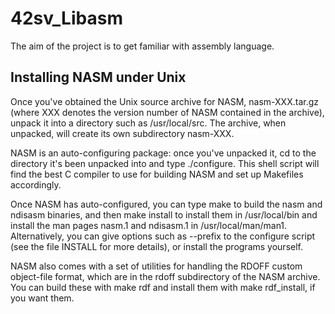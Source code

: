 # 42sv_Libasm

The aim of the project is to get familiar with assembly language.


## Installing NASM under Unix

Once you've obtained the Unix source archive for NASM, nasm-XXX.tar.gz (where XXX denotes the version number of NASM contained in the archive), unpack it into a directory such as /usr/local/src. The archive, when unpacked, will create its own subdirectory nasm-XXX.

NASM is an auto-configuring package: once you've unpacked it, cd to the directory it's been unpacked into and type ./configure. This shell script will find the best C compiler to use for building NASM and set up Makefiles accordingly.

Once NASM has auto-configured, you can type make to build the nasm and ndisasm binaries, and then make install to install them in /usr/local/bin and install the man pages nasm.1 and ndisasm.1 in /usr/local/man/man1. Alternatively, you can give options such as --prefix to the configure script (see the file INSTALL for more details), or install the programs yourself.

NASM also comes with a set of utilities for handling the RDOFF custom object-file format, which are in the rdoff subdirectory of the NASM archive. You can build these with make rdf and install them with make rdf_install, if you want them.
